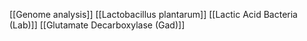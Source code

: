 [[Genome analysis]]
[[Lactobacillus plantarum]]
[[Lactic Acid Bacteria (Lab)]]
[[Glutamate Decarboxylase (Gad)]]
